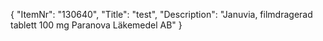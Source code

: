 {
  "ItemNr": "130640",
  "Title": "test",
  "Description": "Januvia, filmdragerad tablett 100 mg Paranova Läkemedel AB"
}